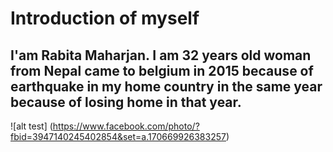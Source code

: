 # Introduction of myself
## I'am Rabita Maharjan. I am 32 years old woman from Nepal came to belgium in 2015 because of earthquake in my home country in the same year because of losing home in that year. 
![alt test] (https://www.facebook.com/photo/?fbid=3947140245402854&set=a.170669926383257)
